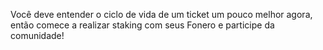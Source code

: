 Você deve entender o ciclo de vida de um ticket um pouco melhor agora, então comece a realizar staking com seus Fonero e participe da comunidade!
